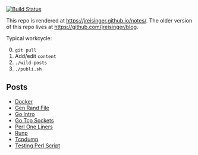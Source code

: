 [![Build Status](https://travis-ci.org/jreisinger/notes.svg?branch=master)](https://travis-ci.org/jreisinger/notes)

This repo is rendered at https://jreisinger.github.io/notes/. The older version
of this repo lives at https://github.com/jreisinger/blog.

Typical workcycle:

0) `git pull`
1) Add/edit `content`
2) `./wild-posts`
3) `./publi.sh`

## Posts

* [Docker](content/posts/docker.md)
* [Gen Rand File](content/posts/gen_rand_file.md)
* [Go Intro](content/posts/go-intro.md)
* [Go Tcp Sockets](content/posts/go-tcp-sockets.md)
* [Perl One Liners](content/posts/perl-one-liners.md)
* [Runp](content/posts/runp.md)
* [Tcpdump](content/posts/tcpdump.md)
* [Testing Perl Script](content/posts/testing-perl-script.md)
